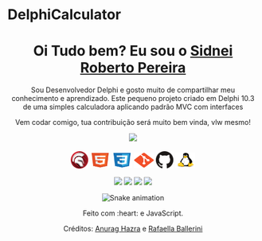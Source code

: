 # DelphiCalculator

<div>
  
  <h1 align="center">
    Oi Tudo bem? Eu sou o 
    <a href="https://www.linkedin.com/in/sidnei-roberto-pereira-jp/">Sidnei Roberto Pereira</a>
  </h1>
  
  <p align="center">
    Sou Desenvolvedor Delphi e gosto muito de compartilhar meu conhecimento e aprendizado. Este pequeno projeto criado em Delphi 10.3 de uma simples calculadora aplicando padrão MVC com interfaces
    <a href="https://www.orbsis.com.br" target="_blank">
    </a>  
  </p>
  
  <p align="center">
    Vem codar comigo, tua contribuição será muito bem vinda, vlw mesmo! 
  </p>
  
</div>

<div align="center">
  <a href="https://github.com/SidneiRobertoPereira">    
    <img height="150em" src="https://github-readme-stats.vercel.app/api/top-langs/?username=SidneiRobertoPereira&theme=dracula&hide_border=false&&layout=compact"/>
  </a>
</div>

<div align="center" valign="top"><br>
  <img align="center" alt="Delphi" height="35" width="35" src="/assets/Delphi.png">
  <img align="center" alt="HTML" height="30" width="40" src="https://raw.githubusercontent.com/devicons/devicon/master/icons/html5/html5-original.svg">
  <img align="center" alt="CSS" height="30" width="40" src="https://raw.githubusercontent.com/devicons/devicon/master/icons/css3/css3-original.svg">
  <img align="center" alt="git" height="30" width="40" src="https://raw.githubusercontent.com/devicons/devicon/master/icons/git/git-original.svg">
  <img align="center" alt="github" height="35" width="35" src="/assets/GitHub.png">
  <img align="center" alt="linux" height="30" width="40" src="https://raw.githubusercontent.com/devicons/devicon/master/icons/linux/linux-original.svg">
</div><br>

<div align="center">
  <a href="https://www.youtube.com/channel/UCQYNci_kcj-Vl7z1FVsdccA" target="_blank"><img src="https://img.shields.io/badge/YouTube-FF0000?style=for-the-badge&logo=youtube&logoColor=white" target="_blank"></a>
  <a href="https://www.instagram.com/sidneirobertop/" target="_blank"><img src="https://img.shields.io/badge/-Instagram-%23E4405F?style=for-the-badge&logo=instagram&logoColor=white" target="_blank"></a>
  <a href="https://www.linkedin.com/in/sidnei-roberto-pereira-jp/" target="_blank"><img src="https://img.shields.io/badge/-LinkedIn-%230077B5?style=for-the-badge&logo=linkedin&logoColor=white" target="_blank"></a> 
  <a href="mailto:sidneirobertopereira@gmail.com"><img src="https://img.shields.io/badge/-Gmail-%23333?style=for-the-badge&logo=gmail&logoColor=white" target="_blank"></a>
</div>

<div align="center">

  ![Snake animation](https://github.com/danielbped/danielbped/blob/output/github-contribution-grid-snake.svg)
  
</div>

<div align="center">
  <p>Feito com :heart: e JavaScript.</p>
  <p>Créditos: <a href="https://github.com/anuraghazra/github-readme-stats">Anurag Hazra</a> e <a href="https://github.com/rafaballerini">Rafaella Ballerini</a></p>
</div>

